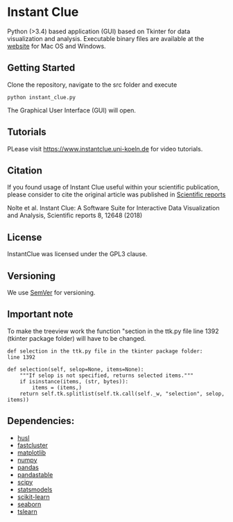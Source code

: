 # Instant Clue

Python (>3.4) based application (GUI) based on Tkinter for data visualization and analysis.
Executable binary files are available at the [website](http://www.instantclue.uni-koeln.de) for Mac OS and Windows.


## Getting Started

Clone the repository, navigate to the src folder and execute

```
python instant_clue.py
```

The Graphical User Interface (GUI) will open.


## Tutorials


PLease visit https://www.instantclue.uni-koeln.de for video tutorials.

## Citation

If you found usage of Instant Clue useful within your scientific publication, please consider to cite the original article was published in [Scientific reports](https://www.nature.com/articles/s41598-018-31154-6)

Nolte et al. Instant Clue: A Software Suite for Interactive Data Visualization and Analysis, Scientific reports 8, 12648 (2018)

## License

InstantClue was licensed under the GPL3 clause.

## Versioning

We use [SemVer](http://semver.org/) for versioning.

## Important note

To make the treeview work the function "section in the ttk.py file line 1392 (tkinter package folder) will have to be changed.

    def selection in the ttk.py file in the tkinter package folder:
	line 1392

    def selection(self, selop=None, items=None):
        """If selop is not specified, returns selected items."""
        if isinstance(items, (str, bytes)):
            items = (items,)
        return self.tk.splitlist(self.tk.call(self._w, "selection", selop, items))

## Dependencies:

* [husl](https://pypi.org/project/husl/)
* [fastcluster](https://pypi.org/project/fastcluster/)
* [matplotlib](https://matplotlib.org/users/license.html)
* [numpy](https://docs.scipy.org)
* [pandas](https://pandas.pydata.org)
* [pandastable](https://github.com/dmnfarrell/pandastable)
* [scipy](https://docs.scipy.org)
* [statsmodels](https://github.com/statsmodels/statsmodels/blob/master/)
* [scikit-learn](https://scikit-learn.org/stable/)
* [seaborn](http://seaborn.pydata.org)
* [tslearn](https://github.com/rtavenar/tslearn)





